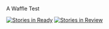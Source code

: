 A Waffle Test

[![Stories in Ready](https://badge.waffle.io/JeetKunDoug/TestWaffle.png?label=ready&title=Ready)](http://waffle.io/JeetKunDoug/TestWaffle)
[![Stories in Review](https://badge.waffle.io/JeetKunDoug/TestWaffle.png?label=ready&title=Review)](http://waffle.io/JeetKunDoug/TestWaffle)
